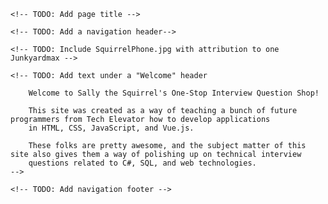     <!-- TODO: Add page title -->

    <!-- TODO: Add a navigation header-->

    <!-- TODO: Include SquirrelPhone.jpg with attribution to one Junkyardmax -->

    <!-- TODO: Add text under a "Welcome" header
    
        Welcome to Sally the Squirrel's One-Stop Interview Question Shop!

        This site was created as a way of teaching a bunch of future programmers from Tech Elevator how to develop applications 
        in HTML, CSS, JavaScript, and Vue.js. 
        
        These folks are pretty awesome, and the subject matter of this site also gives them a way of polishing up on technical interview
        questions related to C#, SQL, and web technologies.
    -->

    <!-- TODO: Add navigation footer -->
